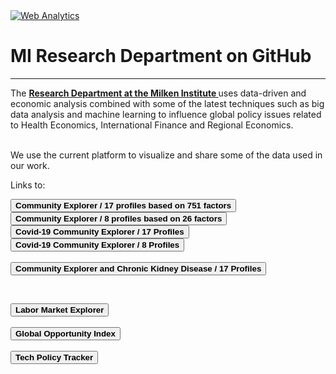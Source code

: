 <head><!-- Default Statcounter code for Miresearch.github.io About
https://miresearch.github.io/About/ -->
<script type="text/javascript">
var sc_project=12370715; 
var sc_invisible=1; 
var sc_security="d1e49415"; 
</script>
<script type="text/javascript"
src="https://www.statcounter.com/counter/counter.js"
async></script>
<noscript><div class="statcounter"><a title="Web Analytics"
href="https://statcounter.com/" target="_blank"><img
class="statcounter"
src="https://c.statcounter.com/12370715/0/d1e49415/1/"
alt="Web Analytics"></a></div></noscript>
<!-- End of Statcounter Code -->

<meta name="twitter:title" content="MI Research Data Vizualization">
<meta name="twitter:image" content="https://claudelopezcom.ipage.com/claudelopez/data_viz.jpg">
<meta name="twitter:card" content="summary_large_image">
<meta name="image" property="og:image" content="https://claudelopezcom.ipage.com/claudelopez/data_viz.jpg">

<meta property="og:title" content="MI Research Data Vizualization">
<meta property="og:image" content="https://claudelopezcom.ipage.com/claudelopez/data_viz.jpg">
<meta property="og:image:url" content="https://claudelopezcom.ipage.com/claudelopez/data_viz.jpg">
<meta property="og:image:secure_url" content="https://claudelopezcom.ipage.com/claudelopez/data_viz.jpg">
<meta property="og:url" content="https://miresearch.github.io/About/">

</head>

<H1><b>MI Research Department on GitHub </b></H1><Hr>

The <b><a href="https://milkeninstitute.org/research-department" target="_blank"> Research Department at the Milken Institute </a> </b>uses data-driven and economic analysis combined with some of the latest techniques such as big data analysis and machine learning to influence global policy issues related to Health Economics, International Finance and Regional Economics. <br><br>

We use the current platform to visualize and share some of the data used in our work. <br>

Links to:

<a href="https://miresearch.github.io/Community-Explorer-17-profiles/" target="_blank"><button class="button button2"><b>Community Explorer / 17 profiles based on 751 factors </b></button></a> <br>
<a href="https://miresearch.github.io/Community-Explorer/" target="_blank"><button class="button button2"><b>Community Explorer / 8 profiles based on 26 factors</b></button></a> <br>
<a href="https://miresearch.github.io/COVID19-Community-Explorer/" target="_blank"><button class="button button2"><b>Covid-19 Community Explorer / 17 Profiles</b></button></a> <br><a href="https://miresearch.github.io/COVID-19-Community-Explorer-8profiles/" target="_blank"><button class="button button2"><b>Covid-19 Community Explorer / 8 Profiles</b></button></a> <br>
<br><a href="https://miresearch.github.io/CE-kidney-chronic-disease/" target="_blank"><button class="button button2"><b>Community Explorer and Chronic Kidney Disease / 17 Profiles</b></button></a> <br>
 
<br>

 <a href="https://miresearch.github.io/Labor-Market-Explorer/" target="_blank"><button class="button button2"><b>Labor Market Explorer</b></button> <br>
<br>
 <a href="https://miresearch.github.io/Global-Opportunity-Index/" target="_blank"><button class="button button2"><b>Global Opportunity Index</b></button></a><br>
<br>
 <a href="https://miresearch.github.io/Tech-Regulation/" target="_blank"><button class="button button2"><b>Tech Policy Tracker</b></button> <br>
<br><br><br> <br>



